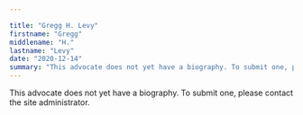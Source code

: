 ```yaml
---

title: "Gregg H. Levy"
firstname: "Gregg"
middlename: "H."
lastname: "Levy"
date: "2020-12-14"
summary: "This advocate does not yet have a biography. To submit one, please contact the site administrator."
---
```

This advocate does not yet have a biography. To submit one, please contact the site administrator.

